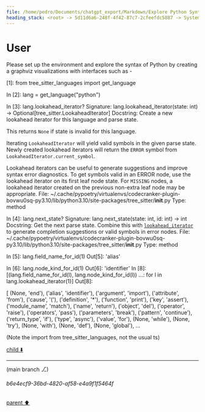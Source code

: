 ```yaml
---
file: /home/pedro/Documents/chatgpt_export/Markdown/Explore Python Syntax Graphviz.md
heading_stack: <root> -> 5d11d6a6-248f-4f42-87c7-2cfeefdc5887 -> System -> 68c39207-346e-47cf-8c4c-5f153f2ac305 -> System -> aaa27992-bb31-4d04-9962-3478d816a032 -> User
---
```

# User

Please set up the environment and explore the syntax of Python by creating a graphviz visualizations with interfaces such as -

[1]: from tree_sitter_languages import get_language

In [2]: lang = get_language("python")

In [3]: lang.lookahead_iterator?
Signature: lang.lookahead_iterator(state: int) -> Optional[tree_sitter.LookaheadIterator]
Docstring:
Create a new lookahead iterator for this language and parse state.

This returns `None` if state is invalid for this language.

Iterating `LookaheadIterator` will yield valid symbols in the given
parse state. Newly created lookahead iterators will return the `ERROR`
symbol from `LookaheadIterator.current_symbol`.

Lookahead iterators can be useful to generate suggestions and improve
syntax error diagnostics. To get symbols valid in an ERROR node, use the
lookahead iterator on its first leaf node state. For `MISSING` nodes, a
lookahead iterator created on the previous non-extra leaf node may be
appropriate.
File:      ~/.cache/pypoetry/virtualenvs/codecranker-plugin-bovwu0sq-py3.10/lib/python3.10/site-packages/tree_sitter/__init__.py
Type:      method

In [4]: lang.next_state?
Signature: lang.next_state(state: int, id: int) -> int
Docstring:
Get the next parse state. Combine this with
[`lookahead_iterator`](Language.lookahead_iterator) to
generate completion suggestions or valid symbols in error nodes.
File:      ~/.cache/pypoetry/virtualenvs/codecranker-plugin-bovwu0sq-py3.10/lib/python3.10/site-packages/tree_sitter/__init__.py
Type:      method

In [5]: lang.field_name_for_id(1)
Out[5]: 'alias'

In [6]: lang.node_kind_for_id(1)
Out[6]: 'identifier'
In [8]: [(lang.field_name_for_id(l), lang.node_kind_for_id(l))
   ...:  for l in lang.lookahead_iterator(1)]
Out[8]:

[
    (None, 'end'),
    ('alias', 'identifier'),
    ('argument', 'import'),
    ('attribute', 'from'),
    ('cause', '('),
    ('definition', '*'),
    ('function', 'print'),
    ('key', 'assert'),
    ('module_name', 'match'),
    ('name', 'return'),
    ('object', 'del'),
    ('operator', 'raise'),
    ('operators', 'pass'),
    ('parameters', 'break'),
    ('pattern', 'continue'),
    ('return_type', 'if'),
    ('type', 'async'),
    ('value', 'for'),
    (None, 'while'),
    (None, 'try'),
    (None, 'with'),
    (None, 'def'),
    (None, 'global'),
...

(Note the import from tree_sitter_languages, not the usual ts)

[child ⬇️](#b6e4ecf9-36bd-4820-af58-e4a9f1f5464f)

---

(main branch ⎇)
###### b6e4ecf9-36bd-4820-af58-e4a9f1f5464f
[parent ⬆️](#aaa27992-bb31-4d04-9962-3478d816a032)

